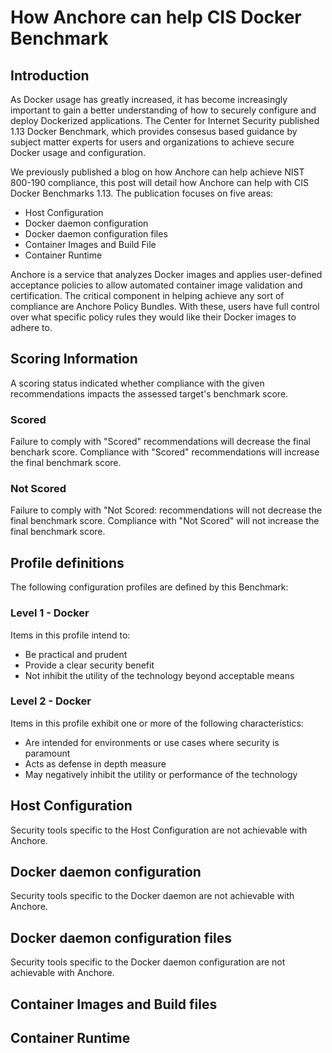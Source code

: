 # How Anchore can help CIS Docker Benchmark

## Introduction

As Docker usage has greatly increased, it has become increasingly important to gain a better understanding of how to securely configure and deploy Dockerized applications. The Center for Internet Security published 1.13 Docker Benchmark, which provides consesus based guidance by subject matter experts for users and organizations to achieve secure Docker usage and configuration. 

We previously published a blog on how Anchore can help achieve NIST 800-190 compliance, this post will detail how Anchore can help with CIS Docker Benchmarks 1.13. The publication focuses on five areas: 

- Host Configuration
- Docker daemon configuration
- Docker daemon configuration files
- Container Images and Build File
- Container Runtime

Anchore is a service that analyzes Docker images and applies user-defined acceptance policies to allow automated container image validation and certification. The critical component in helping achieve any sort of compliance are Anchore Policy Bundles. With these, users have full control over what specific policy rules they would like their Docker images to adhere to. 

## Scoring Information

A scoring status indicated whether compliance with the given recommendations impacts the assessed target's benchmark score. 

### Scored

Failure to comply with "Scored" recommendations will decrease the final benchark score. Compliance with "Scored" recommendations will increase the final benchmark score. 

### Not Scored

Failure to comply with "Not Scored: recommendations will not decrease the final benchmark score. Compliance with "Not Scored" will not increase the final benchmark score. 

## Profile definitions

The following configuration profiles are defined by this Benchmark:

### Level 1 - Docker

Items in this profile intend to:

- Be practical and prudent
- Provide a clear security benefit
- Not inhibit the utility of the technology beyond acceptable means

### Level 2 - Docker

Items in this profile exhibit one or more of the following characteristics: 

- Are intended for environments or use cases where security is paramount
- Acts as defense in depth measure
- May negatively inhibit the utility or performance of the technology



## Host Configuration

Security tools specific to the Host Configuration are not achievable with Anchore.

## Docker daemon configuration

Security tools specific to the Docker daemon are not achievable with Anchore.


## Docker daemon configuration files

Security tools specific to the Docker daemon configuration are not achievable with Anchore.

## Container Images and Build files



## Container Runtime

